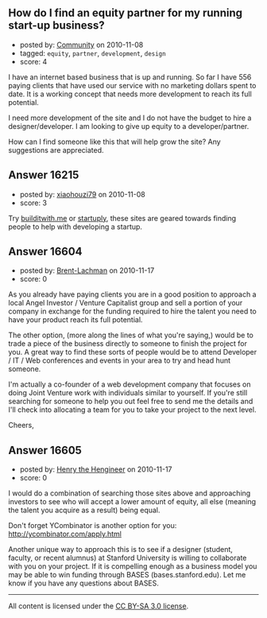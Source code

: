 ## How do I find an equity partner for my running start-up business?

- posted by: [Community](https://stackexchange.com/users/-1/-1-community) on 2010-11-08
- tagged: `equity`, `partner`, `development`, `design`
- score: 4

I have an internet based business that is up and running. So far I have 556 paying clients that have used our service with no marketing dollars spent to date. It is a working concept that needs more development to reach its full potential.
 
I need more development of the site and I do not have the budget to hire a designer/developer. I am looking to give up equity to a developer/partner. 

How can I find someone like this that will help grow the site? Any suggestions are appreciated.


## Answer 16215

- posted by: [xiaohouzi79](https://stackexchange.com/users/-1/4868-xiaohouzi79) on 2010-11-08
- score: 3

<p>Try <a href="http://www.builditwith.me/" rel="nofollow">builditwith.me</a> or <a href="http://www.startuply.com/" rel="nofollow">startuply</a>, these sites are geared towards finding people to help with developing a startup.</p>



## Answer 16604

- posted by: [Brent-Lachman](https://stackexchange.com/users/-1/5421-brent-lachman) on 2010-11-17
- score: 0

As you already have paying clients you are in a good position to approach a local Angel Investor / Venture Capitalist group and sell a portion of your company in exchange for the funding required to hire the talent you need to have your product reach its full potential. 

The other option, (more along the lines of what you're saying,) would be to trade a piece of the business directly to someone to finish the project for you. A great way to find these sorts of people would be to attend Developer / IT / Web conferences and events in your area to try and head hunt someone.

I'm actually a co-founder of a web development company that focuses on doing Joint Venture work with individuals similar to yourself. If you're still searching for someone to help you out feel free to send me the details and I'll check into allocating a team for you to take your project to the next level.

Cheers,


## Answer 16605

- posted by: [Henry the Hengineer](https://stackexchange.com/users/-1/1692-henry-the-hengineer) on 2010-11-17
- score: 0

I would do a combination of searching those sites above and approaching investors to see who will accept a lower amount of equity, all else (meaning the talent you acquire as a result) being equal. 

Don't forget YCombinator is another option for you: 
http://ycombinator.com/apply.html

Another unique way to approach this is to see if a designer (student, faculty, or recent alumnus) at Stanford University is willing to collaborate with you on your project. If it is compelling enough as a business model you may be able to win funding through BASES (bases.stanford.edu). Let me know if you have any questions about BASES.



---

All content is licensed under the [CC BY-SA 3.0 license](https://creativecommons.org/licenses/by-sa/3.0/).
